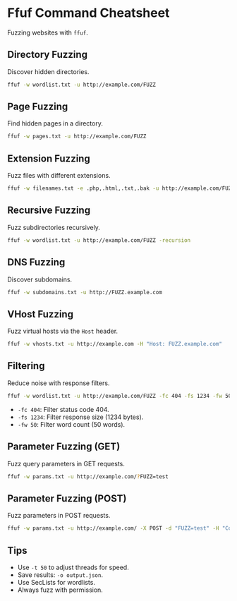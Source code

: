 # Ffuf Command Cheatsheet

Fuzzing websites with `ffuf`.

## Directory Fuzzing
Discover hidden directories.
```bash
ffuf -w wordlist.txt -u http://example.com/FUZZ
```

## Page Fuzzing
Find hidden pages in a directory.
```bash
ffuf -w pages.txt -u http://example.com/FUZZ
```

## Extension Fuzzing
Fuzz files with different extensions.
```bash
ffuf -w filenames.txt -e .php,.html,.txt,.bak -u http://example.com/FUZZ
```

## Recursive Fuzzing
Fuzz subdirectories recursively.
```bash
ffuf -w wordlist.txt -u http://example.com/FUZZ -recursion
```

## DNS Fuzzing
Discover subdomains.
```bash
ffuf -w subdomains.txt -u http://FUZZ.example.com
```

## VHost Fuzzing
Fuzz virtual hosts via the `Host` header.
```bash
ffuf -w vhosts.txt -u http://example.com -H "Host: FUZZ.example.com"
```

## Filtering
Reduce noise with response filters.
```bash
ffuf -w wordlist.txt -u http://example.com/FUZZ -fc 404 -fs 1234 -fw 50
```
- `-fc 404`: Filter status code 404.
- `-fs 1234`: Filter response size (1234 bytes).
- `-fw 50`: Filter word count (50 words).

## Parameter Fuzzing (GET)
Fuzz query parameters in GET requests.
```bash
ffuf -w params.txt -u http://example.com/?FUZZ=test
```

## Parameter Fuzzing (POST)
Fuzz parameters in POST requests.
```bash
ffuf -w params.txt -u http://example.com/ -X POST -d "FUZZ=test" -H "Content-Type: application/x-www-form-urlencoded"
```

## Tips
- Use `-t 50` to adjust threads for speed.
- Save results: `-o output.json`.
- Use SecLists for wordlists.
- Always fuzz with permission.